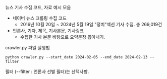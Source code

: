 뉴스 기사 수집 코드, 자료 예시 모음

- 네이버 뉴스 크롤링 수집 코드
  - 2016년 10월 20일 ~ 2024년 5월 19일 "정치"섹션 기사 수집. 총 269,019건
- 언론사, 기자, 제목, 기사본문, 기사링크
  - 수집한 기사 본문 바탕으로 요약문장 뽑아내기.
 
crawler.py 파일 실행법
```Python3
python crawler.py --start_date 2024-02-05 --end_date 2024-02-13 --filter
```
필터 (--filter : 언론사 선별 필터)는 선택사항.
